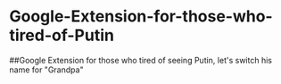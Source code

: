 # Google-Extension-for-those-who-tired-of-Putin
##Google Extension for those who tired of seeing Putin, let's switch his name for "Grandpa"
